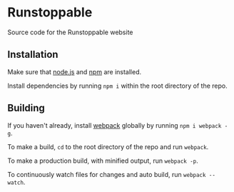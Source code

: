 # Runstoppable
Source code for the Runstoppable website

## Installation

Make sure that <a href="https://nodejs.org/en/">node.js</a> and <a href="https://www.npmjs.com/">npm</a> are installed.

Install dependencies by running `npm i` within the root directory of the repo.

## Building

If you haven't already, install <a href="https://webpack.js.org/">webpack</a> globally by running `npm i webpack -g`.

To make a build, `cd` to the root directory of the repo and run `webpack`.

To make a production build, with minified output, run `webpack -p`.

To continuously watch files for changes and auto build, run `webpack --watch`.
